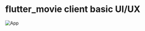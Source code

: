 # flutter_movie client basic UI/UX


![App](https://github.com/LeeGeonwoo22/FlutterApp/assets/71261997/7d94e473-1c4e-46b0-8a11-1ffbe347f2cc)
